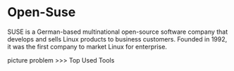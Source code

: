 # Open-Suse
SUSE is a German-based multinational open-source software company that develops and sells Linux products to business customers. Founded in 1992, it was the first company to market Linux for enterprise.

picture 
problem >>> Top Used Tools
